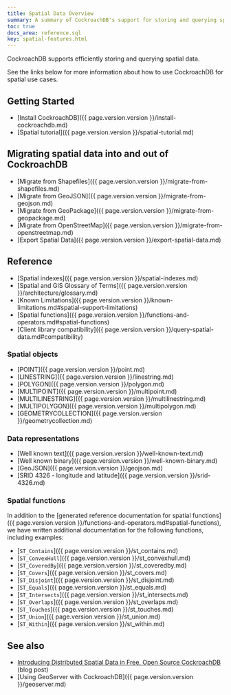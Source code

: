 ```yaml
---
title: Spatial Data Overview
summary: A summary of CockroachDB's support for storing and querying spatial data.
toc: true
docs_area: reference.sql
key: spatial-features.html
---
```


CockroachDB supports efficiently storing and querying spatial data.

See the links below for more information about how to use CockroachDB for spatial use cases.

## Getting Started

- [Install CockroachDB]({{ page.version.version }}/install-cockroachdb.md)
- [Spatial tutorial]({{ page.version.version }}/spatial-tutorial.md)

## Migrating spatial data into and out of CockroachDB

- [Migrate from Shapefiles]({{ page.version.version }}/migrate-from-shapefiles.md)
- [Migrate from GeoJSON]({{ page.version.version }}/migrate-from-geojson.md)
- [Migrate from GeoPackage]({{ page.version.version }}/migrate-from-geopackage.md)
- [Migrate from OpenStreetMap]({{ page.version.version }}/migrate-from-openstreetmap.md)
- [Export Spatial Data]({{ page.version.version }}/export-spatial-data.md)

## Reference

- [Spatial indexes]({{ page.version.version }}/spatial-indexes.md)
- [Spatial and GIS Glossary of Terms]({{ page.version.version }}/architecture/glossary.md)
- [Known Limitations]({{ page.version.version }}/known-limitations.md#spatial-support-limitations)
- [Spatial functions]({{ page.version.version }}/functions-and-operators.md#spatial-functions)
- [Client library compatibility]({{ page.version.version }}/query-spatial-data.md#compatibility)

### Spatial objects

- [POINT]({{ page.version.version }}/point.md)
- [LINESTRING]({{ page.version.version }}/linestring.md)
- [POLYGON]({{ page.version.version }}/polygon.md)
- [MULTIPOINT]({{ page.version.version }}/multipoint.md)
- [MULTILINESTRING]({{ page.version.version }}/multilinestring.md)
- [MULTIPOLYGON]({{ page.version.version }}/multipolygon.md)
- [GEOMETRYCOLLECTION]({{ page.version.version }}/geometrycollection.md)

### Data representations

- [Well known text]({{ page.version.version }}/well-known-text.md)
- [Well known binary]({{ page.version.version }}/well-known-binary.md)
- [GeoJSON]({{ page.version.version }}/geojson.md)
- [SRID 4326 - longitude and latitude]({{ page.version.version }}/srid-4326.md)

### Spatial functions

In addition to the [generated reference documentation for spatial functions]({{ page.version.version }}/functions-and-operators.md#spatial-functions), we have written additional documentation for the following functions, including examples:

- [`ST_Contains`]({{ page.version.version }}/st_contains.md)
- [`ST_ConvexHull`]({{ page.version.version }}/st_convexhull.md)
- [`ST_CoveredBy`]({{ page.version.version }}/st_coveredby.md)
- [`ST_Covers`]({{ page.version.version }}/st_covers.md)
- [`ST_Disjoint`]({{ page.version.version }}/st_disjoint.md)
- [`ST_Equals`]({{ page.version.version }}/st_equals.md)
- [`ST_Intersects`]({{ page.version.version }}/st_intersects.md)
- [`ST_Overlaps`]({{ page.version.version }}/st_overlaps.md)
- [`ST_Touches`]({{ page.version.version }}/st_touches.md)
- [`ST_Union`]({{ page.version.version }}/st_union.md)
- [`ST_Within`]({{ page.version.version }}/st_within.md)

## See also

- [Introducing Distributed Spatial Data in Free, Open Source CockroachDB](https://www.cockroachlabs.com/blog/spatial-data/) (blog post)
- [Using GeoServer with CockroachDB]({{ page.version.version }}/geoserver.md)